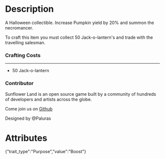 # Description

A Halloween collectible. Increase Pumpkin yield by 20% and summon the necromancer.

To craft this item you must collect 50 Jack-o-lantern's and trade with the travelling salesman.

### Crafting Costs

---

- 50 Jack-o-lantern

### Contributor

Sunflower Land is an open source game built by a community of hundreds of developers and artists across the globe.

Come join us on [Github](https://github.com/sunflower-land/sunflower-land)

Designed by @Paluras

# Attributes

{"trait_type":"Purpose","value":"Boost"}
